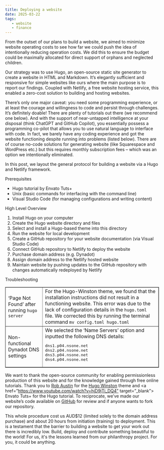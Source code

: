 ```yaml
---
title: Deploying a website
date: 2025-03-22
tags:
   - website
   - finance
---
```


From the outset of our plans to build a website, we aimed to minimize website operating costs to see how far we could push the idea of intentionally reducing operation costs. We did this to ensure the budget could be maximally allocated for direct support of orphans and neglected children. 

Our strategy was to use Hugo, an open-source static site generator to create a website in HTML and Markdown. It’s elegantly sufficient and responsive for simple websites like ours where the main purpose is to report our findings. Coupled with Netlify, a free website hosting service, this enabled a zero-cost solution to building and hosting websites. 

There’s only one major caveat: you need some programming experience, or at least the courage and willingness to code and persist through challenges. It’s definitely doable! There are plenty of tutorials out there (we recommend one below). And with the support of near-untapped intelligence at your disposal (think ChatGPT and GitHub Copilot), you essentially possess a programming co-pilot that allows you to use natural language to interface with code. In fact, we barely have any coding experience and got the website functioning despite running into problems (listed below). There are of course no-code solutions for generating website (like Squarespace and WordPress etc.) but this requires monthly subscription fees – which was an option we intentionally eliminated. 

In this post, we layout the general protocol for building a website via a Hugo and Netlify framework. 

Prerequisites 

- Hugo tutorial by Envato Tuts+ 
- Unix (basic commands for interfacing with the command line)
- Visual Studio Code (for managing configurations and writing content) 

High Level Overview 

1. Install Hugo on your computer
2. Create the Hugo website directory and files
3. Select and install a Hugo-based theme into this directory
4. Run the website for local development
5. Create a GitHub repository for your website documentation (via Visual Studio Code)
6. Connect GitHub repository to Netlify to deploy the website
7. Purchase domain address (e.g. Dynadot)
8. Assign domain address to the Netlify hosted website
9. Maintain website by pushing updates to the GitHub repository with changes automatically redeployed by Netlify 

Troubleshooting

<table border="1"> 
  <tr> 
    <td>‘Page Not Found’ after running <code>hugo server</code></td> 
    <td>For the Hugo-Winston theme, we found that the installation instructions did not result in a functioning website. This error was due to the lack of configuration details in the <code>hugo.toml</code> file. We corrected this by running the terminal command <code>mv config.toml hugo.toml</code></td> 
  </tr> 
  <tr> 
    <td>Non-functional Dynadot DNS settings</td> 
    <td> 
      We selected the ‘Name Servers’ option and inputted the following DNS details:<pre>dns1.p04.nsone.net 
dns2.p04.nsone.net 
dns3.p04.nsone.net 
dns4.p04.nsone.net</pre> 
    </td> 
  </tr> 
</table> 

We want to thank the open-source community for enabling permissionless production of this website and for the knowledge gained through free online tutorials. Thank you to <a href=”https://github.com/zerostaticthemes/hugo-winston-theme” target=”_blank”>Rob Austin</a> for the <a href=”https://github.com/zerostaticthemes/hugo-winston-theme” target=”_blank”>Hugo Winston</a> theme and <a href=”https://www.youtube.com/watch?v=hjD9jTi_DQ4” target=”_blank”> Envato Tuts+</a> for the Hugo tutorial. To reciprocate, we’ve made our website’s code available on <a href=”https://github.com/5A64/240927” target=”_blank”>GitHub</a> for review and if anyone wants to fork our repository. 

This whole procedure cost us AUD$12 (limited solely to the domain address purchase) and about 20 hours from initiation (training) to deployment. This is a testament that the barrier to building a website to get your work out there is incredibly low. Build, deploy and contribute something beautiful to the world! For us, it's the lessons learned from our philanthropy project. For you, it could be anything. 